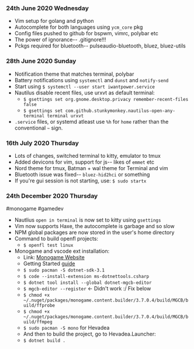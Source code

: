 ### 24th June 2020 Wednesday

- Vim setup for golang and python
- Autocomplete for both languages using `ycm_core` pkg
- Config files pushed to github for bspwm, vimrc, polybar etc
- The power of ignorance-- .gitignore!!!
- Pckgs required for bluetooth-- pulseaudio-bluetooth, bluez, bluez-utils

### 28th June 2020 Sunday

- Notification theme that matches terminal, polybar
- Battery notifications using `systemctl` and `dunst` and `notify-send`
- Start using `$ systemctl --user start iwantpower.service`
- Nautilus disable recent files, use urxvt as default terminal: 
    - `$ gsettings set org.gnome.desktop.privacy remember-recent-files false`
    - `$ gsettings set com.github.stunkymonkey.nautilus-open-any-terminal terminal urxvt`
- `.service` files, or systemd atleast use `%h` for `home` rather than 
the conventional `~` sign.


### 16th July 2020 Thursday

- Lots of changes, switched terminal to kitty, emulator to tmux
- Added devicons for vim, support for js-- likes of `emmet` etc
- Nord theme for tmux, Batman + wal theme for Terminal and vim
- Bluetooth issue was fixed-- `bluez-hid2hci` or something
- If you're gui session is not starting, use: `$ sudo startx`


### 24th December 2020 Thursday

#monogame #gamedev

- Nautlius `open in terminal` is now set to kitty using `gsettings`
- Vim now supports Haxe, the autocomplete is garbage and so slow
- NPM global packages are now stored in the user's home directory
- Command to build openfl projects:
    - `$ openfl test linux`
- Monogame and vscode ext installation:
    - Link: [Monogame Website](https://docs.monogame.net/articles/getting_started/1_setting_up_your_development_environment_ubuntu.html)
    - Getting Started [guide](https://docs.monogame.net/articles/getting_started/2_creating_a_new_project_netcore.html)
    - `$ sudo pacman -S dotnet-sdk-3.1`
    - `$ code --install-extension ms-dotnettools.csharp`
    - `$ dotnet tool install --global dotnet-mgcb-editor`
    - `$ mgcb-editor --register` <- Didn't work :/ Fix below
    - `$ chmod +x ~/.nuget/packages/monogame.content.builder/3.7.0.4/build/MGCB/build/ffprobe`
    - `$ chmod +x ~/.nuget/packages/monogame.content.builder/3.7.0.4/build/MGCB/build/ffmpeg`
    - `$ sudo pacman -S mono` for Hevadea
    - And then to build the project, go to Hevadea.Launcher:
    - `$ dotnet build .`
